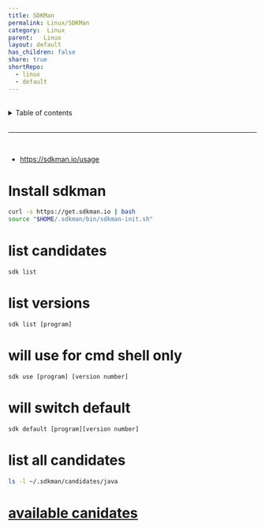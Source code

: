 ```yaml
---
title: SDKMan
permalink: Linux/SDKMan
category:  Linux
parent:   Linux
layout: default
has_children: false
share: true
shortRepo:
  - linux
  - default
---
```



<br/>

<details markdown="block">
<summary>
Table of contents
</summary>
{: .text-delta }
1. TOC
{:toc}
</details>

<br/>

***

<br/>

- https://sdkman.io/usage

# Install sdkman

```bash
curl -s https://get.sdkman.io | bash 
source "$HOME/.sdkman/bin/sdkman-init.sh" 
```

# list candidates

```shell
sdk list 
```

# list versions

```shell
sdk list [program] 
```

# will use for cmd shell only

```shell
sdk use [program] [version number] 
```

# will switch default

```shell
sdk default [program][version number] 
```

# list all candidates

```bash
ls -l ~/.sdkman/candidates/java
```

# [available canidates](https://api.sdkman.io/2/candidates/java/Darwin/versions/list?installed=)
